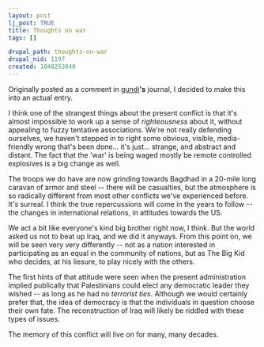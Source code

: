 ```yaml
--- 
layout: post
lj_post: TRUE
title: Thoughts on war
tags: []

drupal_path: thoughts-on-war
drupal_nid: 1197
created: 1048253040
---
```

Originally posted as a comment in <a href="http://gundi.livejournal.com">gundi</a><b>'s</b> journal, I decided to make this into an actual entry.

I think one of the strangest things about the present conflict is that it's almost impossible to work up a sense of <i>righteousness</i> about it, without appealing to fuzzy tentative associations. We're not really defending ourselves, we haven't stepped in to right some obvious, visible, media-friendly wrong that's been done... it's just... strange, and abstract and distant. The fact that the 'war' is being waged mostly be remote controlled explosives is a big change as well.

The troops we do have are now grinding towards Bagdhad in a 20-mile long caravan of armor and steel -- there will be casualties, but the atmosphere is so radically different from most other conflicts we've experienced before. It's surreal. I think the true repercussions will come in the years to follow -- the changes in international relations, in attitudes towards the US.

We act a bit like everyone's kind big brother right now, I think. But the world asked us not to beat up Iraq, and we did it anyways. From this point on, we will be seen very very differently -- not as a nation interested in participating as an equal in the community of nations, but as The Big Kid who decides, at his liesure, to play nicely with the others.

The first hints of that attitude were seen when the present administration implied publically that Palestinians could elect any democratic leader they wished -- as long as he had no <i>terrorist ties</i>. Although we would certainly prefer that, the idea of democracy is that the individuals in question choose their own fate. The reconstruction of Iraq will likely be riddled with these types of issues.

The memory of this conflict will live on for many, many decades.
